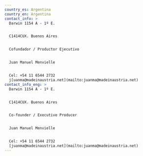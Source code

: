 ```yaml
---
country_es: Argentina
country_en: Argentina
contact_info: >
  Darwin 1154 A - 1º E.


  C1414CUX. Buenos Aires


  Cofundador / Productor Ejecutivo


  Juan Manuel Menvielle


  Cel: +54 11 6544 2732
  j[uanma@madeinaustria.net](mailto:juanma@madeinaustria.net)
contact_info_eng: >
  Darwin 1154 A - 1º E.


  C1414CUX. Buenos Aires


  Co-founder / Executive Producer


  Juan Manuel Menvielle


  Cel: +54 11 6544 2732
  [juanma@madeinaustria.net](mailto:juanma@madeinaustria.net)
---
```


